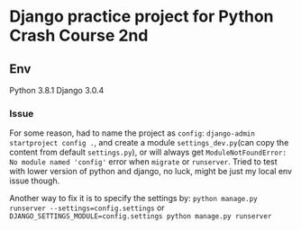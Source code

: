# Django practice project for Python Crash Course 2nd

## Env
Python 3.8.1
Django 3.0.4

### Issue
For some reason, had to name the project as `config`: `django-admin startproject config .`, and create a module `settings_dev.py`(can copy the content from default `settings.py`), or will always get `ModuleNotFoundError: No module named 'config'` error when `migrate` or `runserver`. Tried to test with lower version of python and django, no luck, might be just my local env issue though.

Another way to fix it is to specify the settings by: `python manage.py runserver --settings=config.settings` or `DJANGO_SETTINGS_MODULE=config.settings python manage.py runserver`
